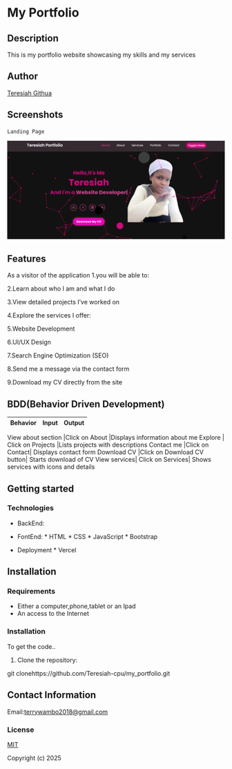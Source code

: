 # My Portfolio

## Description
This is my portfolio website showcasing my skills and my services

## Author

[Teresiah Githua](https://github.com/Teresiah-cpu)


## Screenshots

```
Landing Page
```

<img src="files\images\website_screenshot.png">



## Features

As a visitor of the application 
1.you will be able to:

2.Learn about who I am and what I do

3.View detailed projects I’ve worked on

4.Explore the services I offer:

5.Website Development

6.UI/UX Design

7.Search Engine Optimization (SEO)

8.Send me a message via the contact form

9.Download my CV directly from the site

## BDD(Behavior Driven Development)
| Behavior            | Input                         | Output                        | 
| ------------------- | ----------------------------- | ----------------------------- | 

View about section	|Click on About	|Displays information about me
Explore |	Click on Projects	|Lists projects with descriptions
Contact me	|Click on Contact|	Displays contact form
Download CV	|Click on Download CV button|	Starts download of CV
View services|	Click on Services|	Shows services with icons and details


## Getting started
 
### Technologies
* BackEnd:
     
* FontEnd:
      * HTML
      * CSS
      * JavaScript
      * Bootstrap

* Deployment
      * Vercel 



## Installation
### Requirements

* Either a computer,phone,tablet or an Ipad
* An access to the Internet


### Installation
To get the code..

1. Clone the repository:
  
  git clonehttps://github.com/Teresiah-cpu/my_portfolio.git






## Contact Information
Email:terrywambo2018@gmail.com

### License

[MIT](license)

Copyright (c) 2025
